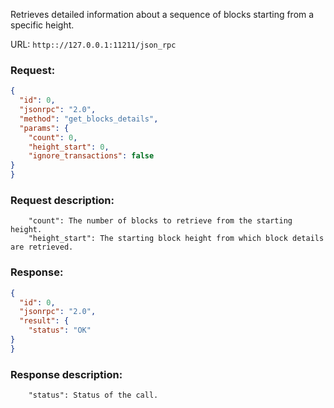 Retrieves detailed information about a sequence of blocks starting from a specific height.

URL: ```http:://127.0.0.1:11211/json_rpc```
### Request: 
```json
{
  "id": 0,
  "jsonrpc": "2.0",
  "method": "get_blocks_details",
  "params": {
    "count": 0,
    "height_start": 0,
    "ignore_transactions": false
}
}
```
### Request description: 
```
    "count": The number of blocks to retrieve from the starting height.
    "height_start": The starting block height from which block details are retrieved.

```
### Response: 
```json
{
  "id": 0,
  "jsonrpc": "2.0",
  "result": {
    "status": "OK"
}
}
```
### Response description: 
```
    "status": Status of the call.

```
